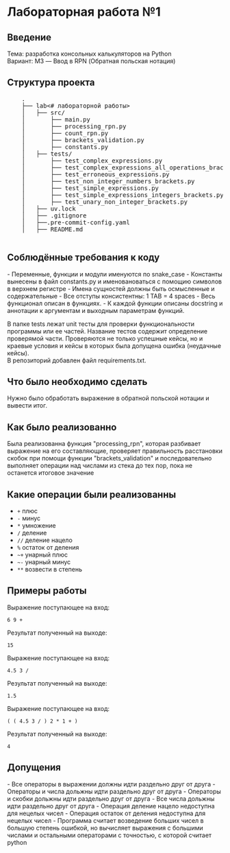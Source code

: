<h1>Лабораторная работа №1</h1>

## Введение
Тема: разработка консольных калькуляторов на Python
<br>
Вариант: M3 — Ввод в RPN (Обратная польская нотация)


## Структура проекта

 <pre>
    .
    ├── lab<# лабораторной работы>                                              # Кодовая база вашей лабораторной работы
    │   ├── src/                                                                # Исходный код
    │       ├── main.py                                                         # Главный исполняемый файл
    │       ├── processing_rpn.py                                               # Реализация функции для обработки исходного выражения
    │       ├── count_rpn.py                                                    # Реализация функции для вычисления обратной польской нотации
    │       ├── brackets_validation.py                                          # Реализация функции для проверки правильности расстановки скобок в выражении
    │       ├── constants.py                                                    # константы
    │   ├── tests/                                                              # Unit тесты
    │       ├── test_complex_expressions.py                                     # Unit тесты на сложные выражения
    │       ├── test_complex_expressions_all_operations_brackets.py             # Unit тесты на сложные варажения с всевозможными операциями и скобками
    │       ├── test_erroneous_expressions.py                                   # Unit тесты на ошибочные выражения
    │       ├── test_non_integer_numbers_brackets.py                            # Unit тесты на нецелые числа
    │       ├── test_simple_expressions.py                                      # Unit тесты на простые выражения
    │       ├── test_simple_expressions_integers_brackets.py                    # Unit тесты на простые выражения со скобками
    │       ├── test_unary_non_integer_brackets.py                              # Unit тесты на выражения с унарными операциями, скобкаи, нецелыми числами
    │   ├── uv.lock                                                             # зависимости вашего проекта
    │   ├── .gitignore                                                          # git ignore файл
    │   ├──.pre-commit-config.yaml                                              # Средства автоматизации проверки кодстайла
    │   ├── README.md                                                           # Описание проекта

</pre>

<h2>Соблюдённые требования к коду</h2>
- Переменные, функции и модули именуются по snake_case
- Константы вынесены в файл constants.py и именовановаться с помощию символов в верхнем регистре
- Имена сущностей должны быть осмысленные и содержательные
- Все отступы консистентны: 1 TAB = 4 spaces
- Весь функционал описан в функциях.
- К каждой функции описаны docstring и аннотации к аргументам и выходным параметрам функций.

В папке tests лежат unit тесты для проверки функциональности программы или ее частей. Название тестов содержит определение проверямой части. Проверяются не только успешные кейсы, но и краевые условия и кейсы в которых была допущена ошибка (неудачные кейсы).
<br>
В репозиторий добавлен файл requirements.txt.

<h2>Что было необходимо сделать</h2>

Нужно было обработать выражение в обратной польской нотации и вывести итог.

<h2>Как было реализованно</h2>

Была реализованна функция "processing_rpn", которая разбивает выражение на его составляющие, проверяет правильность расстановки скобок при помощи функции "brackets_validation" и последовательно выполняет операции над числами из стека до тех пор, пока не останется итоговое значение

<h2>Какие операции были реализованны</h2>

- `+` плюс
- `-` минус
- `*` умножение
- `/` деление
- `//` деление нацело
- `%` остаток от деления
- `~+` унарный плюс
- `~-` унарный минус
- `**` возвести в степень

<h2>Примеры работы</h2>

Выражение поступающее на вход:
```
6 9 +
```
Результат полученный на выходе:
```
15
```

Выражение поступающее на вход:
```
4.5 3 /
```
Результат полученный на выходе:
```
1.5
```

Выражение поступающее на вход:
```
( ( 4.5 3 / ) 2 * 1 + )
```
Результат полученный на выходе:
```
4
```

<h2>Допущения</h2>
- Все операторы в выражении должны идти раздельно друг от друга
- Операторы и числа дольжны идти раздельно друг от друга
- Операторы и скобки дольжны идти раздельно друг от друга
- Все числа дольжны идти раздельно друг от друга
- Операция деление нацело недоступна для нецелых чисел
- Операция остаток от деления недоступна для нецелых чисел
- Программа считает возведение больших чисел в большую степень ошибкой, но вычисляет выражения с большими числами и остальными операторами с точностью, с которой считает python
